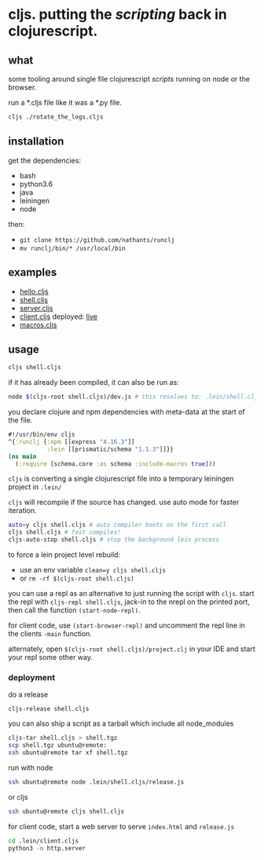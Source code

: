 # cljs. putting the *scripting* back in clojurescript.

## what

some tooling around single file clojurescript *scripts* running on node or the browser.

run a *.cljs file like it was a *.py file.

``` bash
cljs ./rotate_the_logs.cljs
```

## installation

get the dependencies:
- bash
- python3.6
- java
- leiningen
- node

then:
- `git clone https://github.com/nathants/runclj`
- `mv runclj/bin/* /usr/local/bin`

## examples

- [hello.cljs](./examples/hello.cljs)
- [shell.cljs](./examples/shell.cljs)
- [server.cljs](./examples/server.cljs)
- [client.cljs](./examples/client.cljs) deployed: [live](https://nathants.com/client.cljs/)
- [macros.cljs](./examples/macros.cljs)

## usage

``` bash
cljs shell.cljs
```

if it has already been compiled, it can also be run as:

``` bash
node $(cljs-root shell.cljs)/dev.js # this resolves to: .lein/shell.cljs/dev.js
```

you declare clojure and npm dependencies with meta-data at the start of the file.

``` clojure
#!/usr/bin/env cljs
^{:runclj {:npm [[express "4.16.3"]]
           :lein [[prismatic/schema "1.1.3"]]}}
(ns main
  (:require [schema.core :as schema :include-macros true]))
```

`cljs` is converting a single clojurescript file into a temporary leiningen project in `.lein/`

`cljs` will recompile if the source has changed. use auto mode for faster iteration.

``` bash
auto=y cljs shell.cljs # auto compiler boots on the first call
cljs shell.cljs # fast compiles!
cljs-auto-stop shell.cljs # stop the background lein process
```

to force a lein project level rebuild:

- use an env variable `clean=y cljs shell.cljs`
- or `rm -rf $(cljs-root shell.cljs)`

you can use a repl as an alternative to just running the script with `cljs`. start the repl with `cljs-repl shell.cljs`, jack-in to the nrepl on the printed port, then call the function `(start-node-repl)`.

for client code, use `(start-browser-repl)` and uncomment the repl line in the clients `-main` function.

alternately, open `$(cljs-root shell.cljs)/project.clj` in your IDE and start your repl some other way.

### deployment

do a release

`cljs-release shell.cljs`

you can also ship a script as a tarball which include all node_modules

``` bash
cljs-tar shell.cljs > shell.tgz
scp shell.tgz ubuntu@remote:
ssh ubuntu@remote tar xf shell.tgz
```

run with node

```bash
ssh ubuntu@remote node .lein/shell.cljs/release.js
```

or cljs

```bash
ssh ubuntu@remote cljs shell.cljs
```

for client code, start a web server to serve `index.html` and `release.js`

```bash
cd .lein/client.cljs
python3 -m http.server
```
